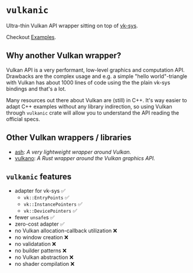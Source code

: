 # `vulkanic`

Ultra-thin Vulkan API wrapper sitting on top of [vk-sys](https://docs.rs/vk-sys).

Checkout [Examples](https://docs.rs/vulkanic).

## Why another Vulkan wrapper?

Vulkan API is a very performant, low-level graphics and computation API.
Drawbacks are the complex usage and e.g. a simple "hello world"-triangle with Vulkan has about
1000 lines of code using the the plain vk-sys bindings and that's a lot.

Many resources out there about Vulkan are (still) in C++. It's way easier to adapt C++ examples
without any library indirection, so using Vulkan through `vulkanic` crate will allow you
to understand the API reading the official specs.

## Other Vulkan wrappers / libraries
- [ash](https://docs.rs/ash): *A very lightweight wrapper around Vulkan.*
- [vulkano](https://docs.rs/vulkano): *A Rust wrapper around the Vulkan graphics API.*

## `vulkanic` features

- adapter for vk-sys ✅
  - `vk::EntryPoints` ✅
  - `vk::InstancePointers` ✅
  - `vk::DevicePointers` ✅
- fewer `unsafe`s ✅
- zero-cost adapter ✅
- no Vulkan allocation-callback utilization ❌
- no window creation ❌
- no validatation ❌
- no builder patterns ❌
- no Vulkan abstraction ❌
- no shader compilation ❌
